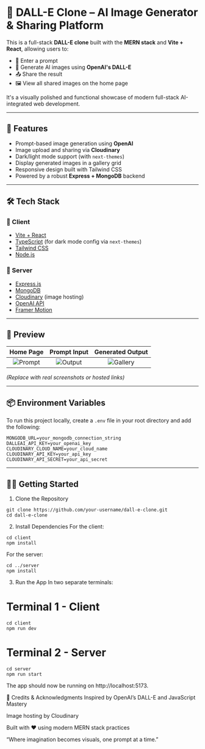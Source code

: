 # 🎨 DALL-E Clone – AI Image Generator & Sharing Platform

This is a full-stack **DALL-E clone** built with the **MERN stack** and **Vite + React**, allowing users to:

- 🧠 Enter a prompt
- 🤖 Generate AI images using **OpenAI's DALL-E**
- 📤 Share the result
- 🖼️ View all shared images on the home page

It's a visually polished and functional showcase of modern full-stack AI-integrated web development.

---

## 🚀 Features

- Prompt-based image generation using **OpenAI**
- Image upload and sharing via **Cloudinary**
- Dark/light mode support (with `next-themes`)
- Display generated images in a gallery grid
- Responsive design built with Tailwind CSS
- Powered by a robust **Express + MongoDB** backend

---

## 🛠️ Tech Stack

### 🔹 Client

- [Vite + React](https://vitejs.dev/)
- [TypeScript](https://www.typescriptlang.org/) (for dark mode config via `next-themes`)
- [Tailwind CSS](https://tailwindcss.com/)
- [Node.js](https://nodejs.org/)

### 🔹 Server

- [Express.js](https://expressjs.com/)
- [MongoDB](https://www.mongodb.com/)
- [Cloudinary](https://cloudinary.com/) (image hosting)
- [OpenAI API](https://openai.com/)
- [Framer Motion](https://www.framer.com/motion/)

---

## 📸 Preview

| Home Page | Prompt Input | Generated Output |
|:--:|:--:|:--:|
| ![Prompt](https://via.placeholder.com/300x180?text=Prompt+Input) | ![Output](https://via.placeholder.com/300x180?text=Generated+Image) | ![Gallery](https://via.placeholder.com/300x180?text=Image+Feed) |

_(Replace with real screenshots or hosted links)_

---

## 📦 Environment Variables

To run this project locally, create a `.env` file in your root directory and add the following:

```env
MONGODB_URL=your_mongodb_connection_string
DALLEAI_API_KEY=your_openai_key
CLOUDINARY_CLOUD_NAME=your_cloud_name
CLOUDINARY_API_KEY=your_api_key
CLOUDINARY_API_SECRET=your_api_secret
```

---

## 🧑‍💻 Getting Started

1. Clone the Repository
```
git clone https://github.com/your-username/dall-e-clone.git
cd dall-e-clone
```
2. Install Dependencies
For the client:
```
cd client
npm install
```
For the server:
```
cd ../server
npm install
```
3. Run the App
In two separate terminals:

# Terminal 1 - Client
```
cd client
npm run dev
```
# Terminal 2 - Server
```
cd server
npm run start
```
The app should now be running on http://localhost:5173.

🧠 Credits & Acknowledgments
Inspired by OpenAI’s DALL-E and JavaScript Mastery

Image hosting by Cloudinary

Built with ❤️ using modern MERN stack practices

“Where imagination becomes visuals, one prompt at a time.”